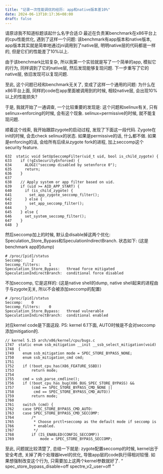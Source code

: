 ```yaml
---
title: "记录一次性能调优的经历: app和native版本差10%"
date: 2024-06-13T10:17:36+08:00
draft: false
---
```

请原谅我不知道标题该起什么名字合适:D
最近在负责某benchmark在x86平台上的cpu性能优化, 遇到了这样一个问题: 该benchmark有app版本和native版本, app版本其实就是简单地通过jni调用到了native层, 明明native层的代码都是一样的, 但是它们的性能差了10%以上.

由于该benchmark比较复杂, 所以我第一个实验就是写了一个简单的app, 模拟它的行为, 同样调到了它的native层, 然后发现能够复现问题. 
下一步重写了它的native层, 依旧发现可以复现问题.

至此, 这个问题已经和benchmark无关了, 变成了这样一个通用的问题: 为什么在x86平台上面,  同样的code在app里面被调用到的时候, 相较native层, 会出现10%以上的性能损失?

于是, 我就开始了一通调查, 一个比较重要的发现是: 这个问题和selinux有关, 只有selinux=enforcing的时候, 会有这个现象. selinux=permissive的时候, 就不能复现问题.

顺着这个线索, 我开始跟踪zygote的启动过程, 发现了下面这一段代码.
Zygote在init的时候, 会去check selinux的状态.
如果是permissive的话, 什么都不做.
如果是enforcing的话, 会给所有后续从zygote fork的进程, 加上seccomp这个security feature.

```
632  static void SetUpSeccompFilter(uid_t uid, bool is_child_zygote) {
633    if (!gIsSecurityEnforced) {
634      ALOGI("seccomp disabled by setenforce 0");
635      return;
636    }
637  
638    // Apply system or app filter based on uid.
639    if (uid >= AID_APP_START) {
640      if (is_child_zygote) {
641        set_app_zygote_seccomp_filter();
642      } else {
643        set_app_seccomp_filter();
644      }
645    } else {
646      set_system_seccomp_filter();
647    }
648  }
```

然后seccomp加上的时候, 默认会disable掉这两个优化: Speculation_Store_Bypass和SpeculationIndirectBranch.
状态如下: (这是benchmark app的dump)
```
# /proc/[pid]/status
Seccomp:	2
Seccomp_filters:	1
Speculation_Store_Bypass:	thread force mitigated
SpeculationIndirectBranch:	conditional force disabled
```
不加seccomp, 它是这样的: (这是native shell的dump, native shell起来的进程由于与zygote无关, 所以不会被添加seccomp的配置)
```
# /proc/[pid]/status
Seccomp:	0
Seccomp_filters:	0
Speculation_Store_Bypass:	thread vulnerable
SpeculationIndirectBranch:	conditional enabled
```

对应kernel code是下面这段. PS: kernel 6.1下面, AUTO时候是不会对seccomp添加mitigation的.
```
// kernel 5.15 arch/x86/kernel/cpu/bugs.c 
1747  static enum ssb_mitigation __init __ssb_select_mitigation(void)
1748  {
1749  	enum ssb_mitigation mode = SPEC_STORE_BYPASS_NONE;
1750  	enum ssb_mitigation_cmd cmd;
1751  
1752  	if (!boot_cpu_has(X86_FEATURE_SSBD))
1753  		return mode;
1754  
1755  	cmd = ssb_parse_cmdline();
1756  	if (!boot_cpu_has_bug(X86_BUG_SPEC_STORE_BYPASS) &&
1757  	    (cmd == SPEC_STORE_BYPASS_CMD_NONE ||
1758  	     cmd == SPEC_STORE_BYPASS_CMD_AUTO))
1759  		return mode;
1760  
1761  	switch (cmd) {
1762  	case SPEC_STORE_BYPASS_CMD_AUTO:
1763  	case SPEC_STORE_BYPASS_CMD_SECCOMP:
1764  		/*
1765  		 * Choose prctl+seccomp as the default mode if seccomp is
1766  		 * enabled.
1767  		 */
1768  		if (IS_ENABLED(CONFIG_SECCOMP))
1769  			mode = SPEC_STORE_BYPASS_SECCOMP;
```

至此, 问题就比较清楚了, 总结一下就是: zygote配置seccomp的时候, kernel出于安全考虑, 关掉了两个处理器level的优化, 导致app层的code执行得相对较慢. 如果想强制改变这个行为, 只需要加上这两个kernel参数就好了. “ spec_store_bypass_disable=off  spectre_v2_user=off ”

